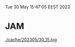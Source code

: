 Tue 30 May 15:47:05 EEST 2023
# JAM
<a href='./cache/202305/30_15.log'>./cache/202305/30_15.log</a>
